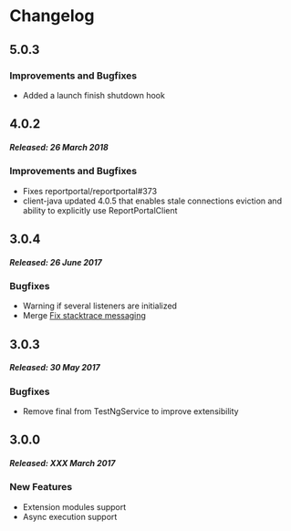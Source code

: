 # Changelog

## 5.0.3
### Improvements and Bugfixes
* Added a launch finish shutdown hook 

## 4.0.2
##### Released: 26 March 2018

### Improvements and Bugfixes

* Fixes reportportal/reportportal#373
* client-java updated 4.0.5 that enables stale connections eviction and ability to explicitly use ReportPortalClient

## 3.0.4
##### Released: 26 June 2017

### Bugfixes

* Warning if several listeners are initialized
* Merge [Fix stacktrace messaging](https://github.com/reportportal/agent-java-testNG/pull/10)

## 3.0.3
##### Released: 30 May 2017

### Bugfixes

* Remove final from TestNgService to improve extensibility

## 3.0.0
##### Released: XXX March 2017

### New Features

* Extension modules support
* Async execution support

